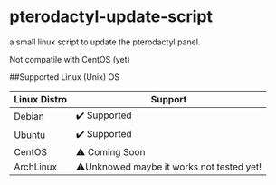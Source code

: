 # pterodactyl-update-script
a small linux script to update the pterodactyl panel.

Not compatile with CentOS (yet)

##Supported Linux (Unix) OS

| Linux Distro | Support          |
| ------- | ------------------ |
| Debian | :heavy_check_mark: Supported|
| Ubuntu | :heavy_check_mark: Supported|
| CentOS | :warning: Coming Soon |
| ArchLinux | :warning:Unknowed maybe it works not tested yet!|

